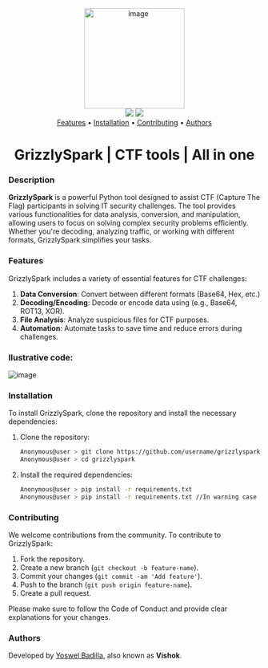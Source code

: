 <div align="center">
  <img src="https://github.com/user-attachments/assets/91880a9f-f659-42e2-a926-6f9ebdc5ce44" alt="image" width="200px" />
</div>

<div align="center">
  <img src="https://img.shields.io/badge/License-MIT-blue.svg" />
  <img src="https://img.shields.io/badge/Go-%3E%3D%201.0-blue.svg" />
</div>

<div align="center">
    <a href="#features">Features</a> • 
    <a href="#installation">Installation</a> • 
    <a href="#contributing">Contributing</a> • 
    <a href="#authors">Authors</a> 
</div>

<div align="center">
    <h1>GrizzlySpark | CTF tools | All in one</h1>
</div>

### Description
**GrizzlySpark** is a powerful Python tool designed to assist CTF (Capture The Flag) participants in solving IT security challenges. The tool provides various functionalities for data analysis, conversion, and manipulation, allowing users to focus on solving complex security problems efficiently. Whether you're decoding, analyzing traffic, or working with different formats, GrizzlySpark simplifies your tasks.

### Features
GrizzlySpark includes a variety of essential features for CTF challenges:
1. **Data Conversion**: Convert between different formats (Base64, Hex, etc.)<br>
2. **Decoding/Encoding**: Decode or encode data using (e.g., Base64, ROT13, XOR).<br>
3. **File Analysis**: Analyze suspicious files for CTF purposes.<br>
4. **Automation**: Automate tasks to save time and reduce errors during challenges.

### Ilustrative code:
![image](https://github.com/user-attachments/assets/9c9b7bfc-4dfa-4a25-a7f1-8180aa8536e8)

### Installation
To install GrizzlySpark, clone the repository and install the necessary dependencies:

1. Clone the repository:
    ```bash
    Anonymous@user > git clone https://github.com/username/grizzlyspark.git
    Anonymous@user > cd grizzlyspark
    ```

2. Install the required dependencies:
    ```bash
    Anonymous@user > pip install -r requirements.txt
    Anonymous@user > pip install -r requirements.txt //In warning case
    ```

### Contributing
We welcome contributions from the community. To contribute to GrizzlySpark:

1. Fork the repository.
2. Create a new branch (`git checkout -b feature-name`).
3. Commit your changes (`git commit -am 'Add feature'`).
4. Push to the branch (`git push origin feature-name`).
5. Create a pull request.

Please make sure to follow the Code of Conduct and provide clear explanations for your changes.

### Authors
Developed by [Yoswel Badilla](https://www.linkedin.com/in/yoswel-badilla-cyberjr/), also known as **Vishok**.
